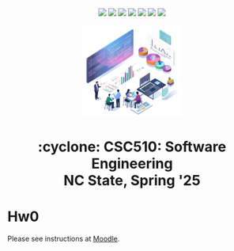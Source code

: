 <p><a name=top> </a>&nbsp;</p>
<p align=center>
    <a
    href="/README.md#top"><img
    src="https://img.shields.io/badge/Home-%23ff5733?style=for-the-badge&logo=home&logoColor=white"></a> <a
    href="/docs/syllabus.md#top"><img
    src="https://img.shields.io/badge/Syllabus-%230055ff?style=for-the-badge&logo=openai&logoColor=white"></a> <a
    href="https://docs.google.com/spreadsheets/d/1Jlx-BBsvVqmWhW1L9Fz6u18vPSjGXj1i/edit?usp=sharing&ouid=110996670184359055145&rtpof=true&sd=true"><img
    src="https://img.shields.io/badge/Groups-%23ffd700?style=for-the-badge&logo=users&logoColor=white"></a> <a
    href="https://moodle-courses2425.wolfware.ncsu.edu/course/view.php?id=7150"><img
    src="https://img.shields.io/badge/Moodle-%23dc143c?style=for-the-badge&logo=moodle&logoColor=white"></a> <a
    href="https://discord.gg/whDXzJGP"><img
    src="https://img.shields.io/badge/Discord-%23008080?style=for-the-badge&logo=discord&logoColor=white"></a> <a
    href="https://ncsu.hosted.panopto.com/Panopto/Pages/Sessions/List.aspx?folderID=958aa5e8-f99e-441f-a545-b26400dfe515"><img
    src="https://img.shields.io/badge/Videos-%23ffa500?style=for-the-badge&logo=youtube&logoColor=white"></a> <a
    href="/LICENSE.md"><img
    src="https://img.shields.io/badge/(c)%20Tim%20Menzies,%202025-%234b4b4b?style=for-the-badge&logoColor=white"></a>
    <br>&nbsp;<br>
    <img width=200 src="/img/banner2.png">
</p>
<h1 align="center">:cyclone:&nbsp;CSC510: Software Engineering<br>NC&nbsp;State, Spring&nbsp;'25</h1>
      



# Hw0


Please see instructions at [Moodle](https://moodle-courses2425.wolfware.ncsu.edu/mod/quiz/view.php?id=971876).


